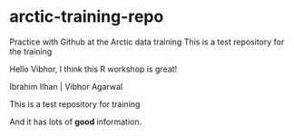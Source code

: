 # arctic-training-repo
Practice with Github at the Arctic data training
This is a test repository for the training

Hello Vibhor, I think this R workshop is great!

Ibrahim Ilhan | Vibhor Agarwal

This is a test repository for training

And it has lots of **good** information.